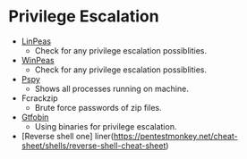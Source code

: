 # Privilege Escalation

* [LinPeas](https://github.com/carlospolop/PEASS-ng)
  * Check for any privilege escalation possiblities.
* [WinPeas](https://github.com/carlospolop/PEASS-ng/tree/master/winPEAS)
  * Check for any privilege escalation possiblities.
* [Pspy](https://github.com/DominicBreuker/pspy)
  * Shows all processes running on machine.
* Fcrackzip
  * Brute force passwords of zip files.
* [Gtfobin](https://gtfobins.github.io/)
  * Using binaries for privilege escalation.
* [Reverse shell one] liner(https://pentestmonkey.net/cheat-sheet/shells/reverse-shell-cheat-sheet)